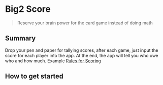 # Big2 Score #

> Reserve your brain power for the card game instead of doing math

## Summary ##
Drop your pen and paper for tallying scores, after each game, just input the score for each player into the app.
At the end, the app will tell you who owe who and how much.
Example [Rules for Scoring](https://en.wikipedia.org/wiki/Big_Two#Scoring)

## How to get started ##
